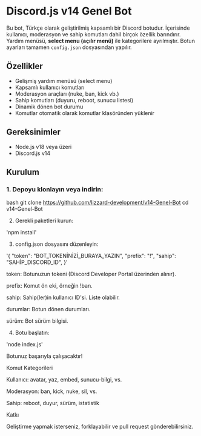 # Discord.js v14 Genel Bot

Bu bot, Türkçe olarak geliştirilmiş kapsamlı bir Discord botudur. İçerisinde kullanıcı, moderasyon ve sahip komutları dahil birçok özellik barındırır. Yardım menüsü, **select menu (açılır menü)** ile kategorilere ayrılmıştır. Botun ayarları tamamen `config.json` dosyasından yapılır.

## Özellikler

- Gelişmiş yardım menüsü (select menu)
- Kapsamlı kullanıcı komutları
- Moderasyon araçları (nuke, ban, kick vb.)
- Sahip komutları (duyuru, reboot, sunucu listesi)
- Dinamik dönen bot durumu
- Komutlar otomatik olarak komutlar klasöründen yüklenir

## Gereksinimler

- Node.js v18 veya üzeri
- Discord.js v14

## Kurulum

### 1. Depoyu klonlayın veya indirin:

bash
git clone https://github.com/lizzard-development/v14-Genel-Bot
cd v14-Genel-Bot

2. Gerekli paketleri kurun:

'npm install'

3. config.json dosyasını düzenleyin:

'{
  "token": "BOT_TOKENİNİZİ_BURAYA_YAZIN",
  "prefix": "!",
  "sahip": "SAHİP_DISCORD_ID",
}'

token: Botunuzun tokeni (Discord Developer Portal üzerinden alınır).

prefix: Komut ön eki, örneğin !ban.

sahip: Sahip(ler)in kullanıcı ID'si. Liste olabilir.

durumlar: Botun dönen durumları.

sürüm: Bot sürüm bilgisi.


4. Botu başlatın:

'node index.js'

Botunuz başarıyla çalışacaktır!

Komut Kategorileri

Kullanıcı: avatar, yaz, embed, sunucu-bilgi, vs.

Moderasyon: ban, kick, nuke, sil, vs.

Sahip: reboot, duyur, sürüm, istatistik


Katkı

Geliştirme yapmak isterseniz, forklayabilir ve pull request gönderebilirsiniz.
